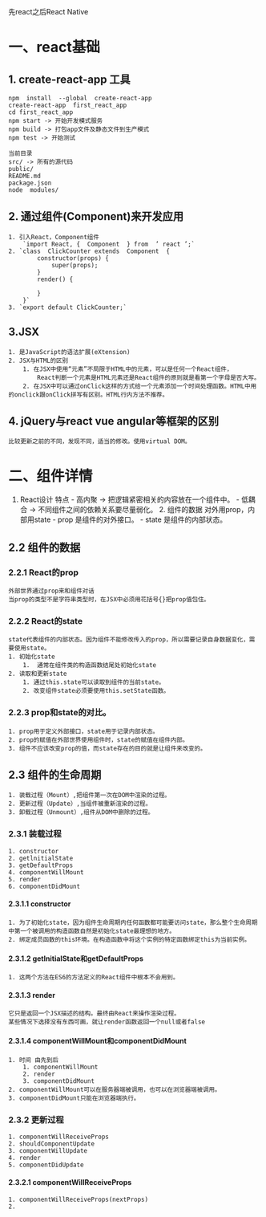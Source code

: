 先react之后React Native
# 一、react基础 #

## 1.  create-react-app 工具 ##

    npm  install  --global  create-react-app
    create-react-app  first_react_app
    cd first_react_app
    npm start -> 开始开发模式服务
    npm build -> 打包app文件及静态文件到生产模式
    npm test -> 开始测试

    当前目录
    src/ -> 所有的源代码
    public/
    README.md
    package.json
    node  modules/

## 2. 通过组件(Component)来开发应用 ##

    1. 引入React，Component组件
        `import React, {  Component  } from  ’ react ’;`
    2. `class  ClickCounter extends  Component  {
            constructor(props) {
                super(props);
            }
            render() {
                
            }
        }`
    3. `export default ClickCounter;`

## 3.JSX ##

    1. 是JavaScript的语法扩展(eXtension)
    2. JSX与HTML的区别
        1. 在JSX中使用“元素”不局限于HTML中的元素，可以是任何一个React组件，
            React判断一个元素是HTML元素还是React组件的原则就是看第一个字母是否大写。
        2. 在JSX中可以通过onClick这样的方式给一个元素添加一个时间处理函数。HTML中用的onclick跟onClick拼写有区别。HTML行内方法不推荐。

## 4. jQuery与react vue angular等框架的区别 ##

    比较更新之前的不同，发现不同，适当的修改。使用virtual DOM。

# 二、组件详情 #

   1. React设计 特点
    - 高内聚 -> 把逻辑紧密相关的内容放在一个组件中。
    - 低耦合 -> 不同组件之间的依赖关系要尽量弱化。
    2. 组件的数据 对外用prop，内部用state
    - prop 是组件的对外接口。
    - state 是组件的内部状态。

## 2.2 组件的数据 ##
### 2.2.1 React的prop ###

    外部世界通过prop来和组件对话
    当prop的类型不是字符串类型时，在JSX中必须用花括号{}把prop值包住。

### 2.2.2 React的state ###

    state代表组件的内部状态。因为组件不能修改传入的prop，所以需要记录自身数据变化，需要使用state。
    1. 初始化state
        1.  通常在组件类的构造函数结尾处初始化state
    2. 读取和更新state
        1. 通过this.state可以读取到组件的当前state。
        2. 改变组件state必须要使用this.setState函数。

### 2.2.3 prop和state的对比。 ###

    1. prop用于定义外部接口，state用于记录内部状态。
    2. prop的赋值在外部世界使用组件时，state的赋值在组件内部。
    3. 组件不应该改变prop的值，而state存在的目的就是让组件来改变的。

## 2.3 组件的生命周期 ##

    1. 装载过程（Mount）,把组件第一次在DOM中渲染的过程。
    2. 更新过程（Update）,当组件被重新渲染的过程。
    3. 卸载过程（Unmount）,组件从DOM中删除的过程。

### 2.3.1 装载过程 ###

    1. constructor
    2. getlnitialState
    3. getDefaultProps
    4. componentWillMount
    5. render
    6. componentDidMount

#### 2.3.1.1 constructor ####

    1. 为了初始化state，因为组件生命周期内任何函数都可能要访问state，那么整个生命周期中第一个被调用的构造函数自然是初始化state最理想的地方。
    2. 绑定成员函数的this环境。在构造函数中将这个实例的特定函数绑定this为当前实例。

#### 2.3.1.2 getlnitialState和getDefaultProps ####

    1. 这两个方法在ES6的方法定义的React组件中根本不会用到。

#### 2.3.1.3 render ####

    它只是返回一个JSX描述的结构。最终由React来操作渲染过程。
    某些情况下选择没有东西可画，就让render函数返回一个null或者false

#### 2.3.1.4 componentWillMount和componentDidMount ####

    1. 时间 由先到后
        1. componentWillMount
        2. render
        3. componentDidMount
    2. componentWillMount可以在服务器端被调用，也可以在浏览器端被调用。
    3. componentDidMount只能在浏览器端执行。

### 2.3.2 更新过程 ###

    1. componentWillReceiveProps
    2. shouldComponentUpdate
    3. componentWillUpdate
    4. render
    5. componentDidUpdate

#### 2.3.2.1 componentWillReceiveProps ####

    1. componentWillReceiveProps(nextProps)
    2. 

